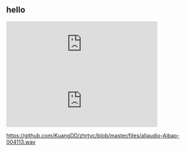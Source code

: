 ## hello

<div align=life> 
<iframe frameborder="no" marginwidth="0" marginheight="0" width=400 height=140 src="https://music.163.com/outchain/player?type=2&id=34341360&auto=0&height=66"></iframe>
</div>

<div align=life> 
<iframe frameborder="no" marginwidth="0" marginheight="0" width=400 height=140 src="https://github.com/KuangDD/zhrtvc/blob/master/files/aliaudio-Aibao-004113.wav"></iframe>
</div>

https://github.com/KuangDD/zhrtvc/blob/master/files/aliaudio-Aibao-004113.wav
